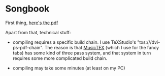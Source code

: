 # Songbook

First thing, [here's the pdf](https://raw.githubusercontent.com/Gnaarf/Songbook/master/Songbook.pdf)

Apart from that, technical stuff:

- compiling requires a specific build chain. I use TeXStudio's "txs:///dvi-ps-pdf-chain". 
The reason is that [MusicTEX](https://www.ctan.org/pkg/musictex) (which I use for the fancy tabs) has some kind of three pass system, and that system in turn requires some more complicated build chain.

- compiling may take some minutes (at least on my PC)
